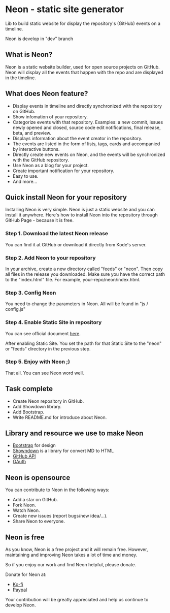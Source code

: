 # Neon - static site generator
Lib to build static website for display the repository's (GitHub) events on a timeline.

Neon is develop in "dev" branch

## What is Neon?
Neon is a static website builder, used for open source projects on GitHub. Neon will display all the events that happen with the repo and are displayed in the timeline.
## What does Neon feature?
- Display events in timeline and directly synchronized with the repository on GitHub.
- Show infomation of your repository.
- Categorize events with that repository. Examples: a new commit, issues newly opened and closed, source code edit notifications, final release, beta, and preview.
- Displays information about the event creator in the repository.
- The events are listed in the form of lists, tags, cards and accompanied by interactive buttons.
- Directly create new events on Neon, and the events will be synchronized with the GitHub repository.
- Use Neon as a blog for your project.
- Create important notification for your repository.
- Easy to use.
- And more...
## Quick install Neon for your repository
Installing Neon is very simple. Neon is just a static website and you can install it anywhere. Here's how to install Neon into the repository through GitHub Page - because it is free.
### Step 1. Download the latest Neon release
You can find it at GitHub or download it directly from Kode's server.
### Step 2. Add Neon to your repository
In your archive, create a new directory called "feeds" or "neon". Then copy all files in the release you downloaded. Make sure you have the correct path to the "index.html" file. For example, your-repo/neon/index.html.
### Step 3. Config Neon
You need to change the parameters in Neon. All will be found in "js / config.js"
### Step 4. Enable Static Site in repository
You can see official document [here](https://pages.github.com/).

After enabling Static Site. You set the path for that Static Site to the "neon" or "feeds" directory in the previous step.
### Step 5. Enjoy with Neon ;)
That all. You can see Neon word well.
## Task complete
- Create Neon repository in GitHub.
- Add Showdown library.
- Add Bootstrap.
- Write README.md for introduce about Neon.
## Library and resource we use to make Neon
- [Bootstrap](https://getbootstrap.com/) for design
- [Showndown](http://showdownjs.com/) is a library for convert MD to HTML
- [GitHub API]()
- [OAuth]()
## Neon is opensource
You can contribute to Neon in the following ways:
- Add a star on GitHub.
- Fork Neon.
- Watch Neon.
- Create new issues (report bugs/new idea/...).
- Share Neon to everyone.
## Neon is free
As you know, Neon is a free project and it will remain free. However, maintaining and improving Neon takes a lot of time and money.

So if you enjoy our work and find Neon helpful, please donate.

Donate for Neon at:
- [Ko-fi]()
- [Paypal]()

Your contribution will be greatly appreciated and help us continue to develop Neon.

